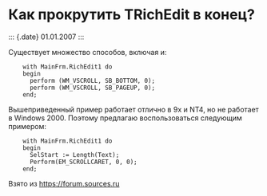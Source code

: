 Как прокрутить TRichEdit в конец?
=================================

::: {.date}
01.01.2007
:::

Существует множество способов, включая и:

        with MainFrm.RichEdit1 do 
        begin 
          perform (WM_VSCROLL, SB_BOTTOM, 0); 
          perform (WM_VSCROLL, SB_PAGEUP, 0); 
        end; 

Вышеприведенный пример работает отлично в 9x и NT4, но не работает в
Windows 2000. Поэтому предлагаю воспользоваться следующим примером:

        with MainFrm.RichEdit1 do 
        begin 
          SelStart := Length(Text); 
          Perform(EM_SCROLLCARET, 0, 0); 
        end;

Взято из <https://forum.sources.ru>
